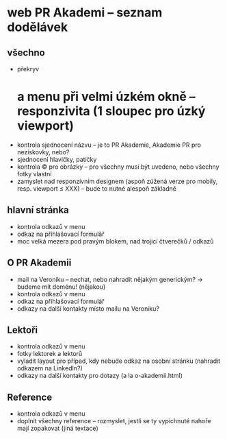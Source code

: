 # web PR Akademi – seznam dodělávek

## všechno

* překryv <h1> a menu při velmi úzkém okně – responzivita (1 sloupec pro úzký viewport)
* kontrola sjednocení názvu – je to PR Akademie, Akademie PR pro neziskovky, nebo?
* sjednocení hlavičky, patičky
* kontrola © pro obrázky – pro všechny musí být uvedeno, nebo všechny fotky vlastní
* zamyslet nad responzivním designem (aspoň zúžená verze pro mobily, resp. viewport ≤ XXX) – bude to nutné alespoň základně

## hlavní stránka

* kontrola odkazů v menu
* odkaz na přihlašovací formulář
* moc velká mezera pod pravým blokem, nad trojicí čtverečků / odkazů

## O PR Akademii

* mail na Veroniku – nechat, nebo nahradit nějakým generickým? → budeme mít doménu! (nějakou)
* kontrola odkazů v menu
* odkaz na přihlašovací formulář
* odkazy na další kontakty místo mailu na Veroniku?

## Lektoři

* kontrola odkazů v menu
* fotky lektorek a lektorů
* vyladit layout pro případ, kdy nebude odkaz na osobní stránku (nahradit odkazem na LinkedIn?)
* odkazy na další kontakty pro dotazy (a la o-akademii.html)

## Reference

* kontrola odkazů v menu
* doplnit všechny reference – rozmyslet, jestli se ty vypíchnuté nahoře mají zopakovat (jiná textace)
